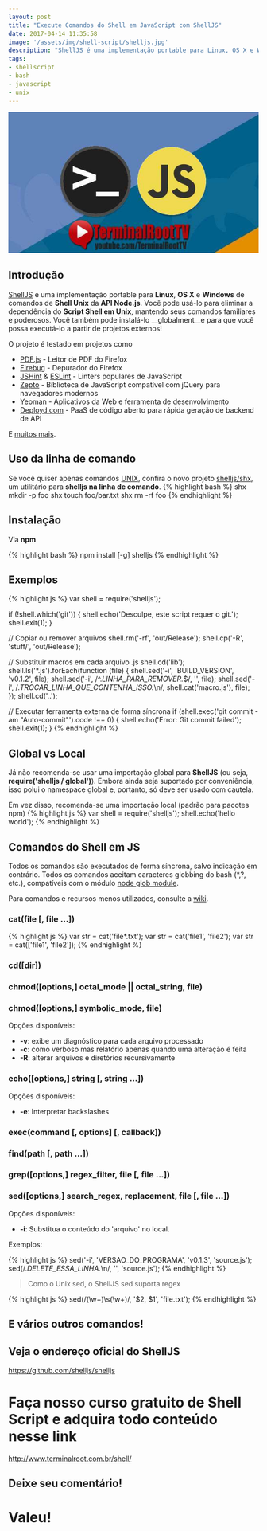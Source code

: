 ```yaml
---
layout: post
title: "Execute Comandos do Shell em JavaScript com ShellJS"
date: 2017-04-14 11:35:58
image: '/assets/img/shell-script/shelljs.jpg'
description: "ShellJS é uma implementação portable para Linux, OS X e Windows de comandos de Shell Unix da API Node.js."
tags:
- shellscript
- bash
- javascript
- unix
---
```


![Execute Comandos do Shell em JavaScript com ShellJS](/assets/img/shell-script/shelljs.jpg "Execute Comandos do Shell em JavaScript com ShellJS")

## Introdução

[ShellJS](https://www.npmjs.com/package/shelljs) é uma implementação portable para __Linux__, __OS X__ e __Windows__ de comandos de __Shell Unix__ da __API Node.js__. Você pode usá-lo para eliminar a dependência do __Script Shell em Unix__, mantendo seus comandos familiares e poderosos. Você também pode instalá-lo __globalment__e para que você possa executá-lo a partir de projetos externos!

O projeto é testado em projetos como

* [PDF.js](http://github.com/mozilla/pdf.js) - Leitor de PDF do Firefox
* [Firebug](http://getfirebug.com/) - Depurador do Firefox
* [JSHint](http://jshint.com/) & [ESLint](http://eslint.org/) - Linters populares de JavaScript 
* [Zepto](http://zeptojs.com/) - Biblioteca de JavaScript compatível com jQuery para navegadores modernos
* [Yeoman](http://yeoman.io/) - Aplicativos da Web e ferramenta de desenvolvimento
* [Deployd.com](http://deployd.com/) - PaaS de código aberto para rápida geração de backend de API

E [muitos mais](https://npmjs.org/browse/depended/shelljs).

## Uso da linha de comando

Se você quiser apenas comandos [UNIX](https://pt.wikipedia.org/wiki/Unix), confira o novo projeto [shelljs/shx](https://github.com/shelljs/shx), um utilitário para __shelljs na linha de comando__.
{% highlight bash %}
shx mkdir -p foo
shx touch foo/bar.txt
shx rm -rf foo
{% endhighlight %}

## Instalação

Via __npm__

{% highlight bash %}
npm install [-g] shelljs
{% endhighlight %}

## Exemplos

{% highlight js %}
var shell = require('shelljs');
 
if (!shell.which('git')) {
  shell.echo('Desculpe, este script requer o git.');
  shell.exit(1);
}
 
// Copiar ou remover arquivos
shell.rm('-rf', 'out/Release');
shell.cp('-R', 'stuff/', 'out/Release');
 
// Substituir macros em cada arquivo .js 
shell.cd('lib');
shell.ls('*.js').forEach(function (file) {
  shell.sed('-i', 'BUILD_VERSION', 'v0.1.2', file);
  shell.sed('-i', /^.*LINHA_PARA_REMOVER.*$/, '', file);
  shell.sed('-i', /.*TROCAR_LINHA_QUE_CONTENHA_ISSO.*\n/, shell.cat('macro.js'), file);
});
shell.cd('..');
 
// Executar ferramenta externa de forma síncrona 
if (shell.exec('git commit -am "Auto-commit"').code !== 0) {
  shell.echo('Error: Git commit failed');
  shell.exit(1);
}
{% endhighlight %}

## Global vs Local

Já não recomenda-se usar uma importação global para __ShellJS__ (ou seja, __require('shelljs / global')__). Embora ainda seja suportado por conveniência, isso polui o namespace global e, portanto, só deve ser usado com cautela.

Em vez disso, recomenda-se uma importação local (padrão para pacotes npm)
{% highlight js %}
var shell = require('shelljs');
shell.echo('hello world');
{% endhighlight %}

## Comandos do Shell em JS

Todos os comandos são executados de forma síncrona, salvo indicação em contrário. Todos os comandos aceitam caracteres globbing do bash (*,?, etc.), compatíveis com o módulo [node glob module](https://github.com/isaacs/node-glob).

Para comandos e recursos menos utilizados, consulte a [wiki](https://github.com/shelljs/shelljs/wiki).

### cat(file [, file ...])

{% highlight js %}
var str = cat('file*.txt');
var str = cat('file1', 'file2');
var str = cat(['file1', 'file2']);
{% endhighlight %}

### cd([dir])

### chmod([options,] octal_mode || octal_string, file)

### chmod([options,] symbolic_mode, file)

Opções disponíveis:

* __-v__: exibe um diagnóstico para cada arquivo processado
* __-c__: como verboso mas relatório apenas quando uma alteração é feita
* __-R__: alterar arquivos e diretórios recursivamente

### echo([options,] string [, string ...])

Opções disponíveis:

* __-e__: Interpretar backslashes

### exec(command [, options] [, callback])

### find(path [, path ...])

### grep([options,] regex_filter, file [, file ...])

### sed([options,] search_regex, replacement, file [, file ...])

Opções disponíveis:

* __-i__: Substitua o conteúdo do 'arquivo' no local.

Exemplos:

{% highlight js %}
sed('-i', 'VERSAO_DO_PROGRAMA', 'v0.1.3', 'source.js');
sed(/.*DELETE_ESSA_LINHA.*\n/, '', 'source.js');
{% endhighlight %}

> Como o Unix sed, o ShellJS sed suporta regex

{% highlight js %}
sed(/(\w+)\s(\w+)/, '$2, $1', 'file.txt');
{% endhighlight %}

## E vários outros comandos!

## Veja o endereço oficial do ShellJS
<https://github.com/shelljs/shelljs>

# Faça nosso curso gratuito de Shell Script e adquira todo conteúdo nesse link
<http://www.terminalroot.com.br/shell/>

## Deixe seu comentário!

# Valeu!

<script async src="https://pagead2.googlesyndication.com/pagead/js/adsbygoogle.js"></script>

<!-- Informat -->
<ins class="adsbygoogle"
 style="display:block"
 data-ad-client="ca-pub-2838251107855362"
 data-ad-slot="2327980059"
 data-ad-format="auto"
 data-full-width-responsive="true"></ins>

<script>
(adsbygoogle = window.adsbygoogle || []).push({});
</script>



